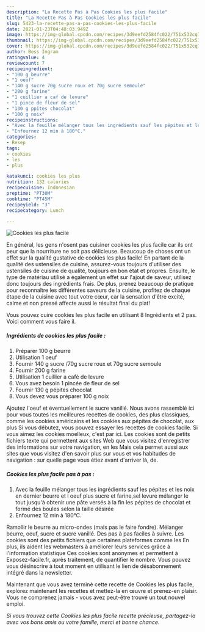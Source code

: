 ```yaml
---
description: "La Recette Pas à Pas Cookies les plus facile"
title: "La Recette Pas à Pas Cookies les plus facile"
slug: 5423-la-recette-pas-a-pas-cookies-les-plus-facile
date: 2021-01-23T04:48:03.949Z
image: https://img-global.cpcdn.com/recipes/3d9eefd2584fc022/751x532cq70/cookies-les-plus-facile-photo-principale-de-la-recette.jpg
thumbnail: https://img-global.cpcdn.com/recipes/3d9eefd2584fc022/751x532cq70/cookies-les-plus-facile-photo-principale-de-la-recette.jpg
cover: https://img-global.cpcdn.com/recipes/3d9eefd2584fc022/751x532cq70/cookies-les-plus-facile-photo-principale-de-la-recette.jpg
author: Bess Ingram
ratingvalue: 4
reviewcount: 7
recipeingredient:
- "100 g beurre"
- "1 oeuf"
- "140 g sucre 70g sucre roux et 70g sucre semoule"
- "200 g farine"
- "1 cuillier a caf de levure"
- "1 pince de fleur de sel"
- "130 g ppites chocolat"
- "100 g noix"
recipeinstructions:
- "Avec la feuille mélanger tous les ingrédients sauf les pépites et les noix en dernier beurre et l oeuf plus sucre et farine,sel levure mélanger le tout jusqu&#39;à obtenir une pâte versés à la fin les pépites de chocolat et formé des boules selon la taille désirée"
- "Enfournez 12 min à 180°C."
categories:
- Resep
tags:
- cookies
- les
- plus

katakunci: cookies les plus 
nutrition: 132 calories
recipecuisine: Indonesian
preptime: "PT30M"
cooktime: "PT45M"
recipeyield: "3"
recipecategory: Lunch

---
```



![Cookies les plus facile](https://img-global.cpcdn.com/recipes/3d9eefd2584fc022/751x532cq70/cookies-les-plus-facile-photo-principale-de-la-recette.jpg)

En général, les gens n'osent pas cuisiner cookies les plus facile car ils ont peur que la nourriture ne soit pas délicieuse. Beaucoup de choses ont un effet sur la qualité gustative de cookies les plus facile! En partant de la qualité des ustensiles de cuisine, assurez-vous toujours d'utiliser des ustensiles de cuisine de qualité, toujours en bon état et propres. Ensuite, le type de matériau utilisé a également un effet sur l'ajout de saveur, utilisez donc toujours des ingrédients frais. De plus, prenez beaucoup de pratique pour reconnaître les différentes saveurs de la cuisine, profitez de chaque étape de la cuisine avec tout votre cœur, car la sensation d'être excité, calme et non pressé affecte aussi le résultat final du plat!

<!--inarticleads1-->

Vous pouvez cuire cookies les plus facile en utilisant 8 Ingrédients et 2 pas. Voici comment vous faire il.

##### Ingrédients de cookies les plus facile :

1. Préparer 100 g beurre
1. Utilisation 1 oeuf
1. Fournir 140 g sucre /70g sucre roux et 70g sucre semoule
1. Fournir 200 g farine
1. Utilisation 1 cuillier a café de levure
1. Vous avez besoin 1 pincée de fleur de sel
1. Fournir 130 g pépites chocolat
1. Vous devez vous préparer 100 g noix


Ajoutez l&#39;oeuf et éventuellement le sucre vanillé. Nous avons rassemblé ici pour vous toutes les meilleures recettes de cookies, des plus classiques, comme les cookies américains et les cookies aux pépites de chocolat, aux plus Si vous débutez, vous pouvez essayer les recettes de cookies facile. Si vous aimez les cookies moelleux, c&#39;est par ici. Les cookies sont de petits fichiers texte qui permettent aux sites Web que vous visitez d&#39;enregistrer des informations sur votre navigation, en les Mais cela permet aussi aux sites que vous visitez d&#39;en savoir plus sur vous et vos habitudes de navigation : sur quelle page vous étiez avant d&#39;arriver là, de. 

<!--inarticleads2-->

##### Cookies les plus facile pas à pas :

1. Avec la feuille mélanger tous les ingrédients sauf les pépites et les noix en dernier beurre et l oeuf plus sucre et farine,sel levure mélanger le tout jusqu&#39;à obtenir une pâte versés à la fin les pépites de chocolat et formé des boules selon la taille désirée
1. Enfournez 12 min à 180°C.


Ramollir le beurre au micro-ondes (mais pas le faire fondre). Mélanger beurre, oeuf, sucre et sucre vanillé. Des pas à pas faciles à suivre. Les cookies sont des petits fichiers que certaines plateformes comme les En plus, ils aident les webmasters à améliorer leurs services grâce à l&#39;information statistique Ces cookies sont anonymes et permettent à Exposez-facile.fr, après traitement, de quantifier le nombre. Vous pouvez vous désinscrire à tout moment en utilisant le lien de désabonnement intégré dans la newsletter. 

<!--inarticleads1-->

<p>
Maintenant que vous avez terminé cette recette de Cookies les plus facile, explorez maintenant les recettes et mettez-la en œuvre et prenez-en plaisir. Vous ne comprenez jamais - vous avez peut-être trouvé un tout nouvel emploi.
</p>

<p>
<i>Si vous trouvez cette Cookies les plus facile recette précieuse, partagez-la avec vos bons amis ou votre famille, merci et bonne chance.</i>
</p>
